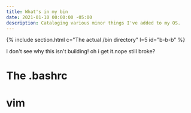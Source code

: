 ```yaml
---
title: What's in my bin
date: 2021-01-10 00:00:00 -05:00
description: Cataloging various minor things I've added to my OS.
---
```


{% include section.html c="The actual /bin directory" l=5 id="b-b-b" %}

I don't see why this isn't building! oh i get it.nope still broke?

# The .bashrc

# vim
